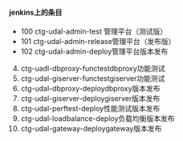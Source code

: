 #### jenkins上的条目

* 100 ctg-udal-admin-test 管理平台（测试版）
* 101 ctg-udal-admin-release管理平台（发布版）
* 102 ctg-udal-admin-deploy管理平台版本发布
4. ctg-uadl-dbproxy-functestdbproxy功能测试
5. ctg-udal-giserver-functestgiserver功能测试
6. ctg-udal-dbproxy-deploydbproxy版本发布
7. ctg-udal-giserver-deploygiserver版本发布
8. ctg-udal-perftest-deploy性能测试版本发布
9. ctg-udal-loadbalance-deploy负载均衡版本发布
10. ctg-udal-gateway-deploygateway版本发布

